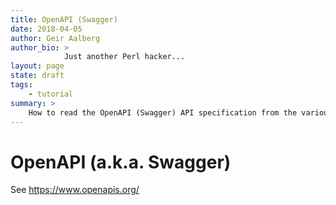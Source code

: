 ```yaml
---
title: OpenAPI (Swagger)
date: 2018-04-05
author: Geir Aalberg
author_bio: >
            Just another Perl hacker...
layout: page
state: draft
tags:
    - tutorial
summary: >
    How to read the OpenAPI (Swagger) API specification from the various products
---
```


# OpenAPI (a.k.a. Swagger)

See https://www.openapis.org/
